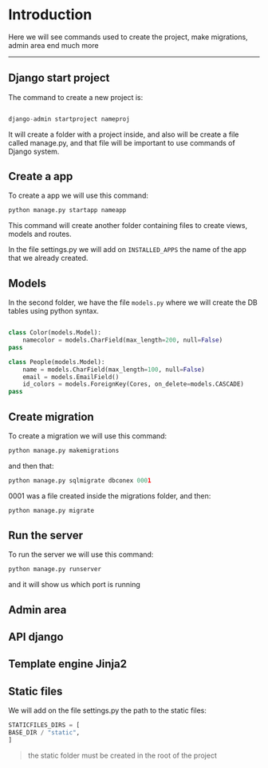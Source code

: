 # Introduction

Here we will see commands used to create the project, make migrations, admin area end much more

---

## Django start project

The command to create a new project is:

```py

django-admin startproject nameproj

```

It will create a folder with a project inside, and also will be create a file called manage.py, and that file will be important to use commands of Django system.

## Create a app

To create a app we will use this command:

```py
python manage.py startapp nameapp
```

This command will create another folder containing files to create views, models and routes.

In the file settings.py we will add on `INSTALLED_APPS` the name of the app that we already created.

## Models

In the second folder, we have the file `models.py` where we will create the DB tables using python syntax.

```py

class Color(models.Model):
    namecolor = models.CharField(max_length=200, null=False)
pass

```

```py
class People(models.Model):
    name = models.CharField(max_length=100, null=False)
    email = models.EmailField()
    id_colors = models.ForeignKey(Cores, on_delete=models.CASCADE)
pass

```

## Create migration

To create a migration we will use this command:

```py
python manage.py makemigrations

```

and then that:

```py
python manage.py sqlmigrate dbconex 0001

```

0001 was a file created inside the migrations folder, and then:

```py
python manage.py migrate
```

## Run the server

To run the server we will use this command:

```py
python manage.py runserver

```

and it will show us which port is running

## Admin area


## API django


## Template engine Jinja2

## Static files

We will add on the file settings.py the path to the static files:

```py
STATICFILES_DIRS = [
BASE_DIR / "static",
]
```

> the static folder must be created in the root of the project
